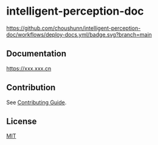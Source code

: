 # intelligent-perception-doc


https://github.com/choushunn/intelligent-perception-doc/workflows/deploy-docs.yml/badge.svg?branch=main

## Documentation

https://xxx.xxx.cn

## Contribution

See [Contributing Guide](https://github.com/choushunn/intelligent-perception-doc/blob/main/docs/contributing.md).

## License

[MIT](https://github.com/choushunn/intelligent-perception-doc/blob/main/LICENSE)
